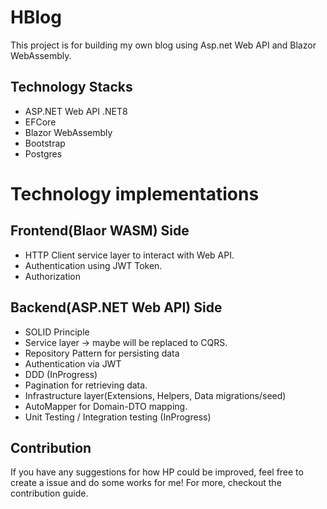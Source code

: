 # HBlog
This project is for building my own blog using Asp.net Web API and Blazor WebAssembly.

## Technology Stacks
* ASP.NET Web API .NET8
* EFCore
* Blazor WebAssembly
* Bootstrap
* Postgres


# Technology implementations
## Frontend(Blaor WASM) Side
* HTTP Client service layer to interact with Web API.
* Authentication using JWT Token.
* Authorization

## Backend(ASP.NET Web API) Side
* SOLID Principle
* Service layer  -> maybe will be replaced to CQRS.
* Repository Pattern for persisting data
* Authentication via JWT
* DDD (InProgress)
* Pagination for retrieving data.
* Infrastructure layer(Extensions, Helpers, Data migrations/seed)
* AutoMapper for Domain-DTO mapping.
* Unit Testing / Integration testing (InProgress)

## Contribution

If you have any suggestions for how HP could be improved, feel free to create a issue and do some works for me!
For more, checkout the contribution guide.

